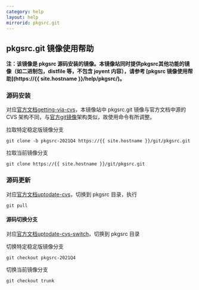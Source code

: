 ```yaml
---
category: help
layout: help
mirrorid: pkgsrc.git
---
```

## pkgsrc.git 镜像使用帮助

**注：该镜像是 pkgsrc 源码安装的镜像。本镜像站同时提供pkgsrc其他功能的镜像（如二进制包，distfile 等，不包含 joyent 内容），请参考 [pkgsrc 镜像使用帮助](https://{{ site.hostname }}/help/pkgsrc/)。**

### 源码安装
对应[官方文档getting-via-cvs](https://www.netbsd.org/docs/pkgsrc/pkgsrc.html#getting-via-cvs)，本镜像站中 pkgsrc.git 镜像与官方文档中源的 CVS 架构不同，与[官方git镜像](https://github.com/NetBSD/pkgsrc)架构类似，故使用命令有所调整。

拉取特定稳定版镜像分支
```
git clone -b pkgsrc-2021Q4 https://{{ site.hostname }}/git/pkgsrc.git
```
拉取当前镜像分支
```
git clone https://{{ site.hostname }}/git/pkgsrc.git
```

### 源码更新
对应[官方文档uptodate-cvs](https://www.netbsd.org/docs/pkgsrc/pkgsrc.html#uptodate-cvs)，切换到 pkgsrc 目录，执行
```
git pull
```
#### 源码切换分支
对应[官方文档uptodate-cvs-switch](https://www.netbsd.org/docs/pkgsrc/pkgsrc.html#uptodate-cvs-switch)，切换到 pkgsrc 目录

切换特定稳定版镜像分支
```
git checkout pkgsrc-2021Q4
```
切换当前镜像分支
```
git checkout trunk
```
